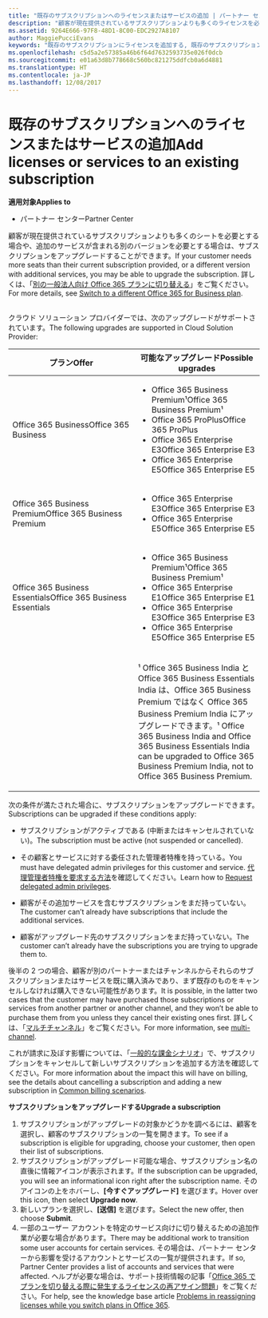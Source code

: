 ```yaml
---
title: "既存のサブスクリプションへのライセンスまたはサービスの追加 | パートナー センター"
description: "顧客が現在提供されているサブスクリプションよりも多くのライセンスを必要とする場合や、追加のサービスが含まれる別のバージョンを必要とする場合は、サブスクリプションをアップグレードすることができます。"
ms.assetid: 9264E666-97F8-48D1-8C00-EDC2927A8107
author: MaggiePucciEvans
keywords: "既存のサブスクリプションにライセンスを追加する, 既存のサブスクリプションにシートを追加する, サブスクリプションを変更する, サブスクリプションの変更, 顧客のライセンスを追加購入する"
ms.openlocfilehash: c5d5a2e57385a46b6f64d7632593735e026f0dcb
ms.sourcegitcommit: e01a63d8b778668c560bc821275ddfcb0a6d4881
ms.translationtype: HT
ms.contentlocale: ja-JP
ms.lasthandoff: 12/08/2017
---
```

# <a name="add-licenses-or-services-to-an-existing-subscription"></a><span data-ttu-id="e6ca0-104">既存のサブスクリプションへのライセンスまたはサービスの追加</span><span class="sxs-lookup"><span data-stu-id="e6ca0-104">Add licenses or services to an existing subscription</span></span>

**<span data-ttu-id="e6ca0-105">適用対象</span><span class="sxs-lookup"><span data-stu-id="e6ca0-105">Applies to</span></span>**

-  <span data-ttu-id="e6ca0-106">パートナー センター</span><span class="sxs-lookup"><span data-stu-id="e6ca0-106">Partner Center</span></span>

<span data-ttu-id="e6ca0-107">顧客が現在提供されているサブスクリプションよりも多くのシートを必要とする場合や、追加のサービスが含まれる別のバージョンを必要とする場合は、サブスクリプションをアップグレードすることができます。</span><span class="sxs-lookup"><span data-stu-id="e6ca0-107">If your customer needs more seats than their current subscription provided, or a different version with additional services, you may be able to upgrade the subscription.</span></span> <span data-ttu-id="e6ca0-108">詳しくは、「[別の一般法人向け Office 365 プランに切り替える](http://go.microsoft.com/fwlink/p/?LinkId=723577)」をご覧ください。</span><span class="sxs-lookup"><span data-stu-id="e6ca0-108">For more details, see [Switch to a different Office 365 for Business plan](http://go.microsoft.com/fwlink/p/?LinkId=723577).</span></span>

## <a href="" id="upgradesubscription"></a>


<span data-ttu-id="e6ca0-109">クラウド ソリューション プロバイダーでは、次のアップグレードがサポートされています。</span><span class="sxs-lookup"><span data-stu-id="e6ca0-109">The following upgrades are supported in Cloud Solution Provider:</span></span>

<table>
<colgroup>
<col width="50%" />
<col width="50%" />
</colgroup>
<thead>
<tr class="header">
<th><span data-ttu-id="e6ca0-110">プラン</span><span class="sxs-lookup"><span data-stu-id="e6ca0-110">Offer</span></span></th>
<th><span data-ttu-id="e6ca0-111">可能なアップグレード</span><span class="sxs-lookup"><span data-stu-id="e6ca0-111">Possible upgrades</span></span></th>
</tr>
</thead>
<tbody>
<tr class="odd">
<td><span data-ttu-id="e6ca0-112">Office 365 Business</span><span class="sxs-lookup"><span data-stu-id="e6ca0-112">Office 365 Business</span></span></td>
<td><ul>
<li><span data-ttu-id="e6ca0-113">Office 365 Business Premium¹</span><span class="sxs-lookup"><span data-stu-id="e6ca0-113">Office 365 Business Premium¹</span></span></li>
<li><span data-ttu-id="e6ca0-114">Office 365 ProPlus</span><span class="sxs-lookup"><span data-stu-id="e6ca0-114">Office 365 ProPlus</span></span></li>
<li><span data-ttu-id="e6ca0-115">Office 365 Enterprise E3</span><span class="sxs-lookup"><span data-stu-id="e6ca0-115">Office 365 Enterprise E3</span></span></li>
<li><span data-ttu-id="e6ca0-116">Office 365 Enterprise E5</span><span class="sxs-lookup"><span data-stu-id="e6ca0-116">Office 365 Enterprise E5</span></span></li>
</ul></td>
</tr>
<tr class="even">
<td><span data-ttu-id="e6ca0-117">Office 365 Business Premium</span><span class="sxs-lookup"><span data-stu-id="e6ca0-117">Office 365 Business Premium</span></span></td>
<td><ul>
<li><span data-ttu-id="e6ca0-118">Office 365 Enterprise E3</span><span class="sxs-lookup"><span data-stu-id="e6ca0-118">Office 365 Enterprise E3</span></span></li>
<li><span data-ttu-id="e6ca0-119">Office 365 Enterprise E5</span><span class="sxs-lookup"><span data-stu-id="e6ca0-119">Office 365 Enterprise E5</span></span></li>
</ul></td>
</tr>
<tr class="odd">
<td><span data-ttu-id="e6ca0-120">Office 365 Business Essentials</span><span class="sxs-lookup"><span data-stu-id="e6ca0-120">Office 365 Business Essentials</span></span></td>
<td><ul>
<li><span data-ttu-id="e6ca0-121">Office 365 Business Premium¹</span><span class="sxs-lookup"><span data-stu-id="e6ca0-121">Office 365 Business Premium¹</span></span></li>
<li><span data-ttu-id="e6ca0-122">Office 365 Enterprise E1</span><span class="sxs-lookup"><span data-stu-id="e6ca0-122">Office 365 Enterprise E1</span></span></li>
<li><span data-ttu-id="e6ca0-123">Office 365 Enterprise E3</span><span class="sxs-lookup"><span data-stu-id="e6ca0-123">Office 365 Enterprise E3</span></span></li>
<li><span data-ttu-id="e6ca0-124">Office 365 Enterprise E5</span><span class="sxs-lookup"><span data-stu-id="e6ca0-124">Office 365 Enterprise E5</span></span></li>
</ul></td>
</tr>
<tr class="even">
<td></td>
<td><p><span data-ttu-id="e6ca0-125">¹ Office 365 Business India と Office 365 Business Essentials India は、Office 365 Business Premium ではなく Office 365 Business Premium India にアップグレードできます。</span><span class="sxs-lookup"><span data-stu-id="e6ca0-125">¹ Office 365 Business India and Office 365 Business Essentials India can be upgraded to Office 365 Business Premium India, not to Office 365 Business Premium.</span></span></p></td>
</tr>
</tbody>
</table>

 

<span data-ttu-id="e6ca0-126">次の条件が満たされた場合に、サブスクリプションをアップグレードできます。</span><span class="sxs-lookup"><span data-stu-id="e6ca0-126">Subscriptions can be upgraded if these conditions apply:</span></span>

-   <span data-ttu-id="e6ca0-127">サブスクリプションがアクティブである (中断またはキャンセルされていない)。</span><span class="sxs-lookup"><span data-stu-id="e6ca0-127">The subscription must be active (not suspended or cancelled).</span></span>

-   <span data-ttu-id="e6ca0-128">その顧客とサービスに対する委任された管理者特権を持っている。</span><span class="sxs-lookup"><span data-stu-id="e6ca0-128">You must have delegated admin privileges for this customer and service.</span></span> <span data-ttu-id="e6ca0-129">[代理管理者特権を要求する方法](request-a-relationship-with-a-customer.md)を確認してください。</span><span class="sxs-lookup"><span data-stu-id="e6ca0-129">Learn how to [Request delegated admin privileges](request-a-relationship-with-a-customer.md).</span></span>

-   <span data-ttu-id="e6ca0-130">顧客がその追加サービスを含むサブスクリプションをまだ持っていない。</span><span class="sxs-lookup"><span data-stu-id="e6ca0-130">The customer can’t already have subscriptions that include the additional services.</span></span>

-   <span data-ttu-id="e6ca0-131">顧客がアップグレード先のサブスクリプションをまだ持っていない。</span><span class="sxs-lookup"><span data-stu-id="e6ca0-131">The customer can’t already have the subscriptions you are trying to upgrade them to.</span></span>

<span data-ttu-id="e6ca0-132">後半の 2 つの場合、顧客が別のパートナーまたはチャンネルからそれらのサブスクリプションまたはサービスを既に購入済みであり、まず既存のものをキャンセルしなければ購入できない可能性があります。</span><span class="sxs-lookup"><span data-stu-id="e6ca0-132">It is possible, in the latter two cases that the customer may have purchased those subscriptions or services from another partner or another channel, and they won’t be able to purchase them from you unless they cancel their existing ones first.</span></span> <span data-ttu-id="e6ca0-133">詳しくは、「[マルチチャンネル](multichannel.md)」をご覧ください。</span><span class="sxs-lookup"><span data-stu-id="e6ca0-133">For more information, see [multi-channel](multichannel.md).</span></span>

<span data-ttu-id="e6ca0-134">これが請求に及ぼす影響については、「[一般的な課金シナリオ](common-billing-scenarios.md)」で、サブスクリプションをキャンセルして新しいサブスクリプションを追加する方法を確認してください。</span><span class="sxs-lookup"><span data-stu-id="e6ca0-134">For more information about the impact this will have on billing, see the details about cancelling a subscription and adding a new subscription in [Common billing scenarios](common-billing-scenarios.md).</span></span>

**<span data-ttu-id="e6ca0-135">サブスクリプションをアップグレードする</span><span class="sxs-lookup"><span data-stu-id="e6ca0-135">Upgrade a subscription</span></span>**

1.  <span data-ttu-id="e6ca0-136">サブスクリプションがアップグレードの対象かどうかを調べるには、顧客を選択し、顧客のサブスクリプションの一覧を開きます。</span><span class="sxs-lookup"><span data-stu-id="e6ca0-136">To see if a subscription is eligible for upgrading, choose your customer, then open their list of subscriptions.</span></span>
2.  <span data-ttu-id="e6ca0-137">サブスクリプションがアップグレード可能な場合、サブスクリプション名の直後に情報アイコンが表示されます。</span><span class="sxs-lookup"><span data-stu-id="e6ca0-137">If the subscription can be upgraded, you will see an informational icon right after the subscription name.</span></span> <span data-ttu-id="e6ca0-138">そのアイコンの上をホバーし、**[今すぐアップグレード]** を選びます。</span><span class="sxs-lookup"><span data-stu-id="e6ca0-138">Hover over this icon, then select **Upgrade now**.</span></span>
3.  <span data-ttu-id="e6ca0-139">新しいプランを選択し、**[送信]** を選びます。</span><span class="sxs-lookup"><span data-stu-id="e6ca0-139">Select the new offer, then choose **Submit**.</span></span>
4.  <span data-ttu-id="e6ca0-140">一部のユーザー アカウントを特定のサービス向けに切り替えるための追加作業が必要な場合があります。</span><span class="sxs-lookup"><span data-stu-id="e6ca0-140">There may be additional work to transition some user accounts for certain services.</span></span> <span data-ttu-id="e6ca0-141">その場合は、パートナー センターから影響を受けるアカウントとサービスの一覧が提供されます。</span><span class="sxs-lookup"><span data-stu-id="e6ca0-141">If so, Partner Center provides a list of accounts and services that were affected.</span></span> <span data-ttu-id="e6ca0-142">ヘルプが必要な場合は、サポート技術情報の記事「[Office 365 でプランを切り替える際に発生するライセンスの再アサイン問題](http://go.microsoft.com/fwlink/p/?LinkId=723576)」をご覧ください。</span><span class="sxs-lookup"><span data-stu-id="e6ca0-142">For help, see the knowledge base article [Problems in reassigning licenses while you switch plans in Office 365](http://go.microsoft.com/fwlink/p/?LinkId=723576).</span></span>

 

 



